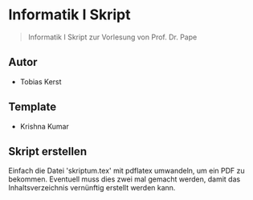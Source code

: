 Informatik I Skript
========================
> Informatik I Skript zur Vorlesung von Prof. Dr. Pape

## Autor
*   Tobias Kerst

## Template
*   Krishna Kumar

## Skript erstellen

Einfach die Datei 'skriptum.tex' mit pdflatex umwandeln, um ein PDF zu bekommen. Eventuell muss dies zwei mal gemacht werden, damit das Inhaltsverzeichnis vernünftig erstellt werden kann.